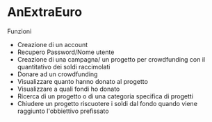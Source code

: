 # AnExtraEuro
Funzioni

- Creazione di un account
- Recupero Password/Nome utente
- Creazione di una campagna/ un progetto per crowdfunding con il quantitativo dei soldi raccimolati
- Donare ad un crowdfunding
- Visualizzare quanto hanno donato al progetto
- Visualizzare a quali fondi ho donato
- Ricerca di un progetto o di una categoria specifica di progetti
- Chiudere un progetto riscuotere i soldi dal fondo quando viene raggiunto l'obbiettivo prefissato
